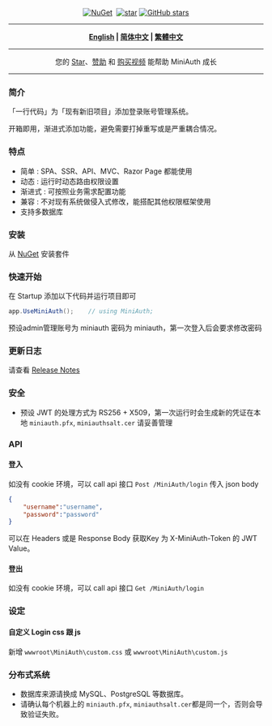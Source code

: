 ﻿<div align="center">
<p><a href="https://www.nuget.org/packages/MiniAuth"><img src="https://img.shields.io/nuget/v/MiniAuth.svg" alt="NuGet"></a>  <a href="https://www.nuget.org/packages/MiniAuth"><img src="https://img.shields.io/nuget/dt/MiniAuth.svg" alt=""></a>  
<a href="https://gitee.com/mini-software/MiniAuth"><img src="https://gitee.com/mini-software/MiniAuth/badge/star.svg" alt="star"></a> <a href="https://github.com/Mini-Software/MiniAuth" rel="nofollow"><img src="https://img.shields.io/github/stars/Mini-Software/MiniAuth?logo=github" alt="GitHub stars"></a> 
</p>
</div>

---

<div align="center">
<p><strong><a href="README.md">English</a> | <a href="README.zh-CN.md">简体中文</a> | <a href="README.zh-Hant.md">繁體中文</a></strong></p>
</div>

---

<div align="center">
<p> 您的 <a href="https://github.com/mini-software/miniauth">Star</a>、<a href="https://miniexcel.github.io">赞助</a> 和 <a href="https://edu.51cto.com/course/32914.html">购买视频</a> 能帮助 MiniAuth 成长 </p>
</div>


---


### 简介

「一行代码」为「现有新旧项目」添加登录账号管理系统。

开箱即用，渐进式添加功能，避免需要打掉重写或是严重耦合情况。

### 特点

- 简单 : SPA、SSR、API、MVC、Razor Page 都能使用
- 动态 : 运行时动态路由权限设置
- 渐进式 : 可按照业务需求配置功能
- 兼容 : 不对现有系统做侵入式修改，能搭配其他权限框架使用
- 支持多数据库

### 安装

从 [NuGet](https://www.nuget.org/packages/MiniAuth) 安装套件


### 快速开始

在 Startup 添加以下代码并运行项目即可

```csharp
app.UseMiniAuth();    // using MiniAuth; 
```

预设admin管理账号为 miniauth 密码为 miniauth，第一次登入后会要求修改密码

### 更新日志

请查看 [Release Notes](releases)

### 安全

- 预设 JWT 的处理方式为 RS256 + X509，第一次运行时会生成新的凭证在本地 `miniauth.pfx`, `miniauthsalt.cer` 请妥善管理

### API

#### 登入

如没有 cookie 环境，可以 call api 接口 `Post /MiniAuth/login` 
传入 json body

```json
{
	"username":"username",
	"password":"password"
}
```
可以在 Headers 或是 Response Body 获取Key 为 X-MiniAuth-Token 的 JWT Value。

#### 登出
如没有 cookie 环境，可以 call api 接口 `Get /MiniAuth/login` 



### 设定

#### 自定义 Login css 跟 js

新增 `wwwroot\MiniAuth\custom.css` 或 `wwwroot\MiniAuth\custom.js`



### 分布式系统

- 数据库来源请换成 MySQL、PostgreSQL 等数据库。
- 请确认每个机器上的 `miniauth.pfx`, `miniauthsalt.cer`都是同一个，否则会导致验证失败。

